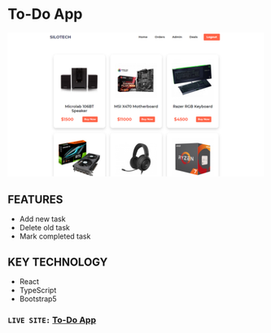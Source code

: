 # To-Do App

![To-Do App](https://raw.githubusercontent.com/mekaiser/silotech-client/main/src/images/silotech-git-cover.png)

## FEATURES

- Add new task
- Delete old task
- Mark completed task

## KEY TECHNOLOGY

- React
- TypeScript
- Bootstrap5

### `LIVE SITE:` [To-Do App](https://to-do-app-ts.netlify.app/)
